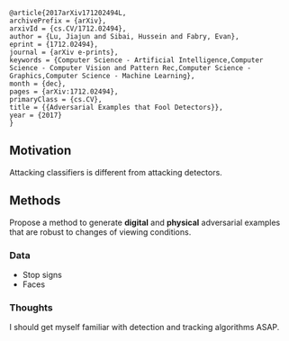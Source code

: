 ```
@article{2017arXiv171202494L,
archivePrefix = {arXiv},
arxivId = {cs.CV/1712.02494},
author = {Lu, Jiajun and Sibai, Hussein and Fabry, Evan},
eprint = {1712.02494},
journal = {arXiv e-prints},
keywords = {Computer Science - Artificial Intelligence,Computer Science - Computer Vision and Pattern Rec,Computer Science - Graphics,Computer Science - Machine Learning},
month = {dec},
pages = {arXiv:1712.02494},
primaryClass = {cs.CV},
title = {{Adversarial Examples that Fool Detectors}},
year = {2017}
}
```
## Motivation
Attacking classifiers is different from attacking detectors.

## Methods
Propose a method to generate **digital** and **physical** adversarial examples that are robust to changes of viewing conditions.

### Data
- Stop signs
- Faces

### Thoughts
I should get myself familiar with detection and tracking algorithms ASAP.
